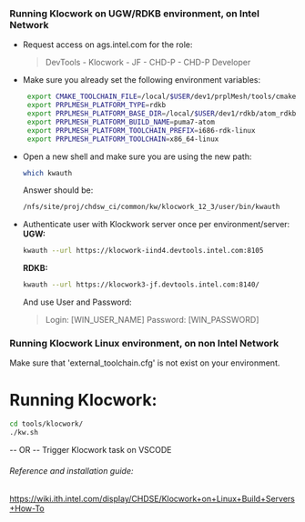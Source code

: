 ### Running Klocwork on UGW/RDKB environment, on Intel Network

- Request access on ags.intel.com for the role:
    > DevTools - Klocwork - JF - CHD-P - CHD-P Developer

- Make sure you already set the following environment variables:
   ``` bash
    export CMAKE_TOOLCHAIN_FILE=/local/$USER/dev1/prplMesh/tools/cmake/toolchain/rdkb.cmake
    export PRPLMESH_PLATFORM_TYPE=rdkb
    export PRPLMESH_PLATFORM_BASE_DIR=/local/$USER/dev1/rdkb/atom_rdkbos/
    export PRPLMESH_PLATFORM_BUILD_NAME=puma7-atom
    export PRPLMESH_PLATFORM_TOOLCHAIN_PREFIX=i686-rdk-linux
    export PRPLMESH_PLATFORM_TOOLCHAIN=x86_64-linux

   ```

- Open a new shell and make sure you are using the new path:
    ``` bash
    which kwauth
    ```
    Answer should be:
    ```bash
    /nfs/site/proj/chdsw_ci/common/kw/klocwork_12_3/user/bin/kwauth
    ```

- Authenticate user with Klockwork server once per environment/server:
    **UGW:**
    ``` bash
    kwauth --url https://klocwork-iind4.devtools.intel.com:8105
    ```

    **RDKB:**
    ```bash
    kwauth --url https://klocwork3-jf.devtools.intel.com:8140/
    ```

    And use User and Password:

    > Login: [WIN_USER_NAME]
    > Password: [WIN_PASSWORD]

### Running Klocwork Linux environment, on non Intel Network
Make sure that 'external_toolchain.cfg' is not exist on your environment.

# Running Klocwork:
```bash
cd tools/klocwork/
./kw.sh
```
-- OR --
Trigger Klocwork task on VSCODE


###### Reference and installation guide:
https://wiki.ith.intel.com/display/CHDSE/Klocwork+on+Linux+Build+Servers+How-To

